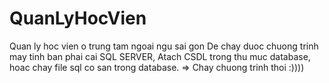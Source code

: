 # QuanLyHocVien
Quan ly hoc vien o trung tam ngoai ngu sai gon
De chay duoc chuong trinh may tinh ban phai cai SQL SERVER, Atach CSDL trong thu muc database, hoac chay file sql co san trong database.
=> Chay chuong trinh thoi :))))